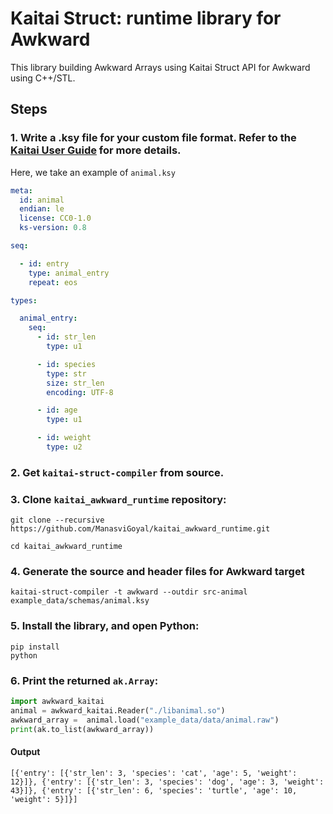 # Kaitai Struct: runtime library for Awkward

This library building Awkward Arrays using Kaitai Struct API for Awkward using C++/STL.

## Steps

### 1. Write a .ksy file for your custom file format. Refer to the [Kaitai User Guide](https://doc.kaitai.io/user_guide.html) for more details.
Here, we take an example of `animal.ksy`
```yaml
meta:
  id: animal
  endian: le
  license: CC0-1.0
  ks-version: 0.8

seq:

  - id: entry
    type: animal_entry
    repeat: eos

types:

  animal_entry:
    seq:
      - id: str_len
        type: u1

      - id: species
        type: str
        size: str_len
        encoding: UTF-8

      - id: age
        type: u1

      - id: weight
        type: u2
```

### 2. Get `kaitai-struct-compiler` from source.

### 3. Clone `kaitai_awkward_runtime` repository:
```
git clone --recursive https://github.com/ManasviGoyal/kaitai_awkward_runtime.git
```
```
cd kaitai_awkward_runtime
```

### 4. Generate the source and header files for Awkward target
```
kaitai-struct-compiler -t awkward --outdir src-animal example_data/schemas/animal.ksy
```

### 5. Install the library, and open Python:
```
pip install
python
```

### 6. Print the returned `ak.Array`:
```python
import awkward_kaitai
animal = awkward_kaitai.Reader("./libanimal.so")
awkward_array =  animal.load("example_data/data/animal.raw")
print(ak.to_list(awkward_array))
```

#### Output
```
[{'entry': [{'str_len': 3, 'species': 'cat', 'age': 5, 'weight': 12}]}, {'entry': [{'str_len': 3, 'species': 'dog', 'age': 3, 'weight': 43}]}, {'entry': [{'str_len': 6, 'species': 'turtle', 'age': 10, 'weight': 5}]}]
```